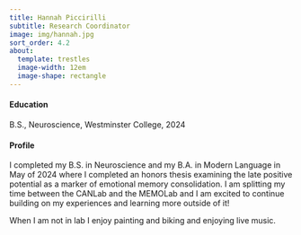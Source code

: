 ```yaml
---
title: Hannah Piccirilli
subtitle: Research Coordinator
image: img/hannah.jpg
sort_order: 4.2
about:
  template: trestles
  image-width: 12em
  image-shape: rectangle
---
```


#### Education

B.S., Neuroscience, Westminster College, 2024

#### Profile

I completed my B.S. in Neuroscience and my B.A. in Modern Language in May of 2024 where I completed an honors thesis examining the late positive potential as a marker of emotional memory consolidation. I am splitting my time between the CANLab and the MEMOLab and I am excited to continue building on my experiences and learning more outside of it!

When I am not in lab I enjoy painting and biking and enjoying live music.
